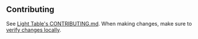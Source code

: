 ## Contributing

See [Light Table's
CONTRIBUTING.md](https://github.com/LightTable/LightTable/blob/master/CONTRIBUTING.md). When making
changes, make sure to
[verify changes locally](README.md#setup).

